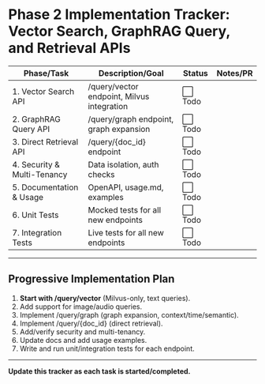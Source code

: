 # Phase 2 Implementation Tracker: Vector Search, GraphRAG Query, and Retrieval APIs

| Phase/Task                        | Description/Goal                                 | Status   | Notes/PR |
|------------------------------------|--------------------------------------------------|----------|----------|
| 1. Vector Search API               | /query/vector endpoint, Milvus integration       | ⬜ Todo   |          |
| 2. GraphRAG Query API              | /query/graph endpoint, graph expansion           | ⬜ Todo   |          |
| 3. Direct Retrieval API            | /query/{doc_id} endpoint                         | ⬜ Todo   |          |
| 4. Security & Multi-Tenancy        | Data isolation, auth checks                      | ⬜ Todo   |          |
| 5. Documentation & Usage           | OpenAPI, usage.md, examples                      | ⬜ Todo   |          |
| 6. Unit Tests                      | Mocked tests for all new endpoints               | ⬜ Todo   |          |
| 7. Integration Tests               | Live tests for all new endpoints                 | ⬜ Todo   |          |

---

## Progressive Implementation Plan

1. **Start with /query/vector** (Milvus-only, text queries).
2. Add support for image/audio queries.
3. Implement /query/graph (graph expansion, context/time/semantic).
4. Implement /query/{doc_id} (direct retrieval).
5. Add/verify security and multi-tenancy.
6. Update docs and add usage examples.
7. Write and run unit/integration tests for each endpoint.

---

**Update this tracker as each task is started/completed.** 